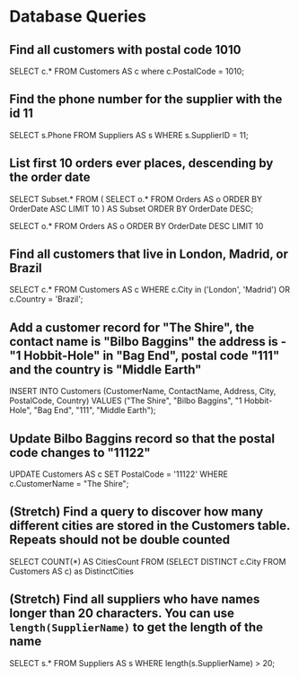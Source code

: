 # Database Queries

## Find all customers with postal code 1010
SELECT c.* FROM Customers AS c where c.PostalCode = 1010;

## Find the phone number for the supplier with the id 11
SELECT s.Phone FROM Suppliers AS s WHERE s.SupplierID = 11;

## List first 10 orders ever places, descending by the order date
<!-- the first 10 orders requires us to sort by OrderDate ascending -->
<!-- then we need to return that set ordered by OrderDate descending -->
<!-- so we use a subquery -->
SELECT Subset.*
FROM (
  SELECT o.*
  FROM Orders AS o
  ORDER BY OrderDate ASC
  LIMIT 10
) AS Subset
ORDER BY OrderDate DESC;

<!-- - list first 10 orders placed, sorted descending by the order date. The order with date 1997-02-12 should be at the top. -->
<!-- this indicates that the prompt is actually asking you to return the _last 10 orders placed_ rather than the _first 10_, as you're sorting descending by OrderDate. this query would be: -->
SELECT o.*
FROM Orders AS o
ORDER BY OrderDate DESC
LIMIT 10

## Find all customers that live in London, Madrid, or Brazil
SELECT c.*
FROM Customers AS c
WHERE 
  c.City in ('London', 'Madrid') OR 
  c.Country = 'Brazil';

## Add a customer record for "The Shire", the contact name is "Bilbo Baggins" the address is -"1 Hobbit-Hole" in "Bag End", postal code "111" and the country is "Middle Earth"
INSERT INTO Customers (CustomerName, ContactName, Address, City, PostalCode, Country)
VALUES ("The Shire", "Bilbo Baggins", "1 Hobbit-Hole", "Bag End", "111", "Middle Earth");

## Update Bilbo Baggins record so that the postal code changes to "11122"
UPDATE Customers AS c
SET PostalCode = '11122'
WHERE c.CustomerName = "The Shire";

## (Stretch) Find a query to discover how many different cities are stored in the Customers table. Repeats should not be double counted
SELECT COUNT(*) AS CitiesCount FROM (SELECT DISTINCT c.City FROM Customers AS c) as DistinctCities

## (Stretch) Find all suppliers who have names longer than 20 characters. You can use `length(SupplierName)` to get the length of the name
SELECT s.* FROM Suppliers AS s
WHERE length(s.SupplierName) > 20;